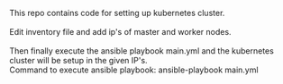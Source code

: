 This repo contains code for setting up kubernetes cluster.<br><br>
Edit inventory file and add ip's of master and worker nodes. <br><br>
Then finally execute the ansible playbook main.yml and the kubernetes cluster will be setup in the given IP's.<br>
Command to execute ansible playbook: ansible-playbook main.yml